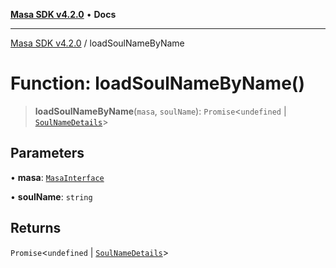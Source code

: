 [**Masa SDK v4.2.0**](../README.md) • **Docs**

***

[Masa SDK v4.2.0](../globals.md) / loadSoulNameByName

# Function: loadSoulNameByName()

> **loadSoulNameByName**(`masa`, `soulName`): `Promise`\<`undefined` \| [`SoulNameDetails`](../interfaces/SoulNameDetails.md)\>

## Parameters

• **masa**: [`MasaInterface`](../interfaces/MasaInterface.md)

• **soulName**: `string`

## Returns

`Promise`\<`undefined` \| [`SoulNameDetails`](../interfaces/SoulNameDetails.md)\>
